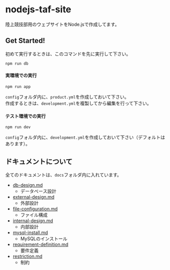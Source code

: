 # nodejs-taf-site
陸上競技部用のウェブサイトをNode.jsで作成してます。

## Get Started!
初めて実行するときは、このコマンドを先に実行して下さい。
```
npm run db
```

#### 実環境での実行
```
npm run app
```
`config`フォルダ内に、`product.yml`を作成しておいて下さい。  
作成するときは、`development.yml`を複製してから編集を行って下さい。

#### テスト環境での実行
```
npm run dev
```
`config`フォルダ内に、`development.yml`を作成しておいて下さい（デフォルトはあります）。

## ドキュメントについて
全てのドキュメントは、`docs`フォルダ内に入れています。
- [db-design.md](https://github.com/walk8243/nodejs-taf-site/blob/master/docs/db-design.md)
  - データベース設計
- [external-design.md](https://github.com/walk8243/nodejs-taf-site/blob/master/docs/external-design.md)
  - 外部設計
- [file-configuration.md](https://github.com/walk8243/nodejs-taf-site/blob/master/docs/file-configuration.md)
  - ファイル構成
- [internal-design.md](https://github.com/walk8243/nodejs-taf-site/blob/master/docs/internal-design.md)
  - 内部設計
- [mysql-install.md](https://github.com/walk8243/nodejs-taf-site/blob/master/docs/mysql-install.md)
  - MySQLのインストール
- [requirement-definition.md](https://github.com/walk8243/nodejs-taf-site/blob/master/docs/requirement-definition.md)
  - 要件定義
- [restriction.md](https://github.com/walk8243/nodejs-taf-site/blob/master/docs/restriction.md)
  - 制約
